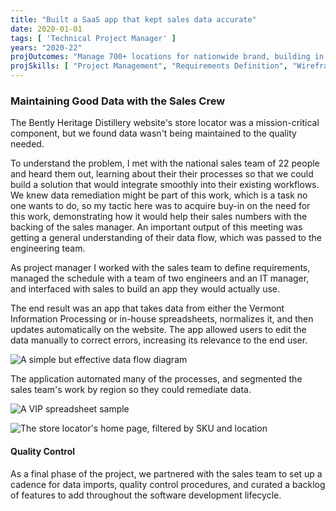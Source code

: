 ```yaml
---
title: "Built a SaaS app that kept sales data accurate"
date: 2020-01-01
tags: [ 'Technical Project Manager' ]
years: "2020-22"
projOutcomes: "Manage 700+ locations for nationwide brand, building in ease of use such as automatic segmented data for sales team to manage workload."
projSkills: [ "Project Management", "Requirements Definition", "Wireframing", "Flow Diagramming", "Communication", "Stakeholder Management", "Task Management", "Quality Control"  ]
---
```


### Maintaining Good Data with the Sales Crew

The Bently Heritage Distillery website's store locator was a mission-critical component, but we found data wasn't being maintained to the quality needed. 

To understand the problem, I met with the national sales team of 22 people and heard them out, learning about their their processes so that we could build a solution that would integrate smoothly into their existing workflows. We knew data remediation might be part of this work, which is a task no one wants to do, so my tactic here was to acquire buy-in on the need for this work, demonstrating how it would help their sales numbers with the backing of the sales manager. An important output of this meeting was getting a general understanding of their data flow, which was passed to the engineering team. 

As project manager I worked with the sales team to define requirements, managed the schedule with a team of two engineers and an IT manager, and interfaced with sales to build an app they would actually use. 

The end result was an app that takes data from either the Vermont Information Processing or in-house spreadsheets, normalizes it, and then updates automatically on the website. The app allowed users to edit the data manually to correct errors, increasing its relevance to the end user. 


![A simple but effective data flow diagram](/locator-data-flow-diagram.webp)

The application automated many of the processes, and segmented the sales team's work by region so they could remediate data.

![A VIP spreadsheet sample](/vip-spreadsheet-sample.webp)

![The store locator's home page, filtered by SKU and location](/store-locator-app-overview.webp)

#### Quality Control

As a final phase of the project, we partnered with the sales team to set up a cadence for data imports, quality control procedures, and curated a backlog of features to add throughout the software development lifecycle.

